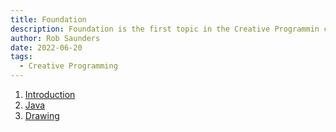 ```yaml
---
title: Foundation
description: Foundation is the first topic in the Creative Programmin course.
author: Rob Saunders
date: 2022-06-20
tags:
  - Creative Programming
---
```


1. [Introduction](./introduction/)
2. [Java](./java/)
3. [Drawing](./drawing/)